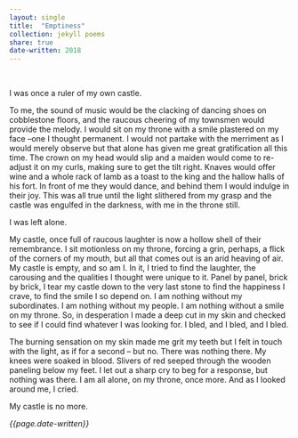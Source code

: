 ```yaml
---
layout: single
title:  "Emptiness" 
collection: jekyll poems
share: true
date-written: 2018
---
```


&nbsp;
&nbsp;

<p>
I was once a ruler of my own castle. 

</p>

<p>
To me, the sound of music would be the clacking of dancing shoes on cobblestone floors, and the raucous cheering of my townsmen would provide the melody. I would sit on my throne with a smile plastered on my face –one I thought permanent. I would not partake with the merriment as I would merely observe but that alone has given me great gratification all this time. The crown on my head would slip and a maiden would come to re-adjust it on my curls, making sure to get the tilt right. Knaves would offer wine and a whole rack of lamb as a toast to the king and the hallow halls of his fort. In front of me they would dance, and behind them I would indulge in their joy. This was all true until the light slithered from my grasp and the castle was engulfed in the darkness, with me in the throne still.
 </p>
  
 <p>
  I was left alone.
 </p>
 
 <p>
  My castle, once full of raucous laughter is now a hollow shell of their remembrance. I sit motionless on my throne, forcing a grin, perhaps, a flick of the corners of my mouth, but all that comes out is an arid heaving of air. My castle is empty, and so am I. In it, I tried to find the laughter, the carousing and the qualities I thought were unique to it. Panel by panel, brick by brick, I tear my castle down to the very last stone to find the happiness I crave, to find the smile I so depend on. I am nothing without my subordinates. I am nothing without my people. I am nothing without a smile on my throne. So, in desperation I made a deep cut in my skin and checked to see if I could find whatever I was looking for. I bled, and I bled, and I bled. 
  </p>
  
  <p>
  The burning sensation on my skin made me grit my teeth but I felt in touch with the light, as if for a second – but no. There was nothing there. My knees were soaked in blood. Slivers of red seeped through the wooden paneling below my feet. I let out a sharp cry to beg for a response, but nothing was there. I am all alone, on my throne, once more. And as I looked around me, I cried.
  </p>
  
  <p>
  My castle is no more.
  </p>
  
  <em> {{page.date-written}} </em>